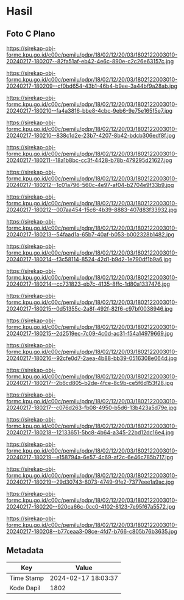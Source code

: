 # Hasil

## Foto C Plano

https://sirekap-obj-formc.kpu.go.id/c00c/pemilu/pdpr/18/02/12/20/03/1802122003010-20240217-180207--82fa51af-eb42-4e6c-890e-c2c26e63157c.jpg

https://sirekap-obj-formc.kpu.go.id/c00c/pemilu/pdpr/18/02/12/20/03/1802122003010-20240217-180209--cf0bd654-43b1-46b4-b9ee-3a44bf9a28ab.jpg

https://sirekap-obj-formc.kpu.go.id/c00c/pemilu/pdpr/18/02/12/20/03/1802122003010-20240217-180210--fa4a3816-bbe8-4cbc-9eb6-9e75e165f5e7.jpg

https://sirekap-obj-formc.kpu.go.id/c00c/pemilu/pdpr/18/02/12/20/03/1802122003010-20240217-180210--838c1d2e-23b7-4207-8b42-bdcb306edf8f.jpg

https://sirekap-obj-formc.kpu.go.id/c00c/pemilu/pdpr/18/02/12/20/03/1802122003010-20240217-180211--18a1b8bc-cc3f-4428-b78b-479295d21627.jpg

https://sirekap-obj-formc.kpu.go.id/c00c/pemilu/pdpr/18/02/12/20/03/1802122003010-20240217-180212--1c01a796-560c-4e97-af04-b2704e9f33b9.jpg

https://sirekap-obj-formc.kpu.go.id/c00c/pemilu/pdpr/18/02/12/20/03/1802122003010-20240217-180212--007aa454-15c6-4b39-8883-407d83f33932.jpg

https://sirekap-obj-formc.kpu.go.id/c00c/pemilu/pdpr/18/02/12/20/03/1802122003010-20240217-180213--54faad1a-65b7-40af-b053-b002328b1482.jpg

https://sirekap-obj-formc.kpu.go.id/c00c/pemilu/pdpr/18/02/12/20/03/1802122003010-20240217-180214--f3c58114-8524-42d1-b9d2-1e790df1b9a6.jpg

https://sirekap-obj-formc.kpu.go.id/c00c/pemilu/pdpr/18/02/12/20/03/1802122003010-20240217-180214--cc731823-eb7c-4135-8ffc-1d80a1337476.jpg

https://sirekap-obj-formc.kpu.go.id/c00c/pemilu/pdpr/18/02/12/20/03/1802122003010-20240217-180215--0d51355c-2a8f-492f-82f6-c97bf0038946.jpg

https://sirekap-obj-formc.kpu.go.id/c00c/pemilu/pdpr/18/02/12/20/03/1802122003010-20240217-180215--2d2519ec-7c09-4c0d-ac31-f54a14979669.jpg

https://sirekap-obj-formc.kpu.go.id/c00c/pemilu/pdpr/18/02/12/20/03/1802122003010-20240217-180216--92cfe0d7-2aea-4b88-bb39-0516308e064d.jpg

https://sirekap-obj-formc.kpu.go.id/c00c/pemilu/pdpr/18/02/12/20/03/1802122003010-20240217-180217--2b6cd805-b2de-4fce-8c9b-ce5f6d153f28.jpg

https://sirekap-obj-formc.kpu.go.id/c00c/pemilu/pdpr/18/02/12/20/03/1802122003010-20240217-180217--c076d263-fb08-4950-b5d6-13b423a5d79e.jpg

https://sirekap-obj-formc.kpu.go.id/c00c/pemilu/pdpr/18/02/12/20/03/1802122003010-20240217-180218--12133651-5bc8-4b64-a345-22bd12dc16e4.jpg

https://sirekap-obj-formc.kpu.go.id/c00c/pemilu/pdpr/18/02/12/20/03/1802122003010-20240217-180219--e158794a-6e57-4c69-af2c-6e46c785b717.jpg

https://sirekap-obj-formc.kpu.go.id/c00c/pemilu/pdpr/18/02/12/20/03/1802122003010-20240217-180219--29d30743-8073-4749-9fe2-7377eee1a9ac.jpg

https://sirekap-obj-formc.kpu.go.id/c00c/pemilu/pdpr/18/02/12/20/03/1802122003010-20240217-180220--920ca66c-0cc0-4102-8123-7e95f67a5572.jpg

https://sirekap-obj-formc.kpu.go.id/c00c/pemilu/pdpr/18/02/12/20/03/1802122003010-20240217-180208--b77ceaa3-08ce-4fd7-b766-c805b76b3635.jpg


## Metadata

| Key        | Value               |
| ---------- | ------------------- |
| Time Stamp | 2024-02-17 18:03:37 |
| Kode Dapil | 1802                |



